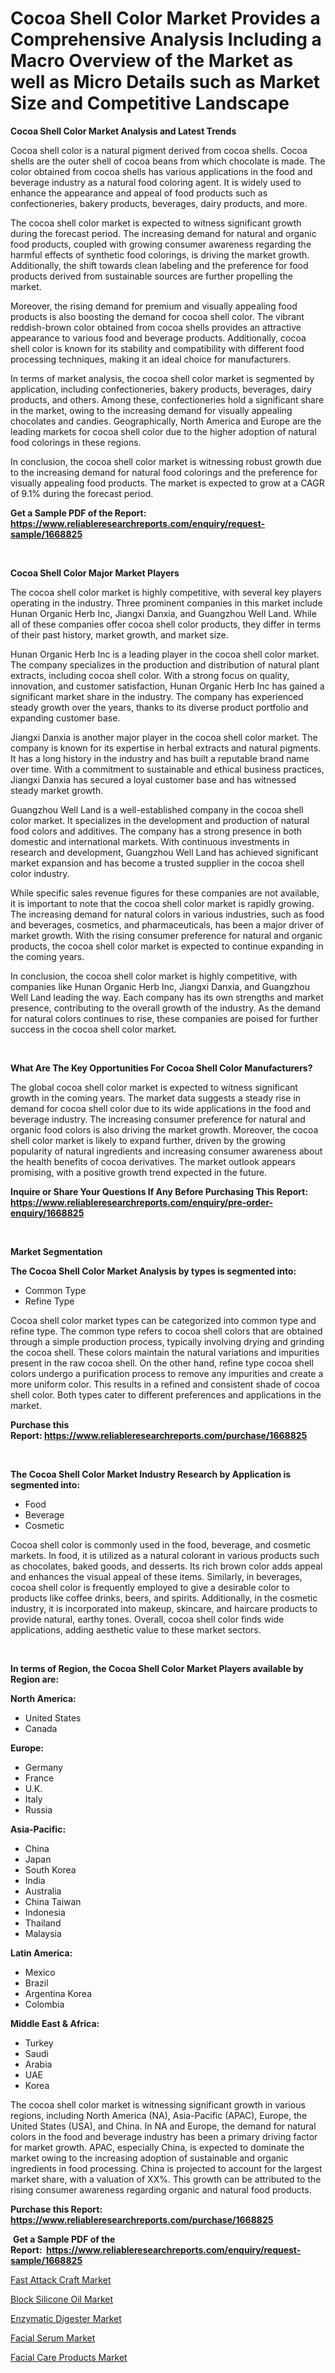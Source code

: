 <p><h1>Cocoa Shell Color Market Provides a Comprehensive Analysis Including a Macro Overview of the Market as well as Micro Details such as Market Size and Competitive Landscape</h1></p><p><strong>Cocoa Shell Color Market Analysis and Latest Trends</strong></p>
<p><p>Cocoa shell color is a natural pigment derived from cocoa shells. Cocoa shells are the outer shell of cocoa beans from which chocolate is made. The color obtained from cocoa shells has various applications in the food and beverage industry as a natural food coloring agent. It is widely used to enhance the appearance and appeal of food products such as confectioneries, bakery products, beverages, dairy products, and more.</p><p>The cocoa shell color market is expected to witness significant growth during the forecast period. The increasing demand for natural and organic food products, coupled with growing consumer awareness regarding the harmful effects of synthetic food colorings, is driving the market growth. Additionally, the shift towards clean labeling and the preference for food products derived from sustainable sources are further propelling the market.</p><p>Moreover, the rising demand for premium and visually appealing food products is also boosting the demand for cocoa shell color. The vibrant reddish-brown color obtained from cocoa shells provides an attractive appearance to various food and beverage products. Additionally, cocoa shell color is known for its stability and compatibility with different food processing techniques, making it an ideal choice for manufacturers.</p><p>In terms of market analysis, the cocoa shell color market is segmented by application, including confectioneries, bakery products, beverages, dairy products, and others. Among these, confectioneries hold a significant share in the market, owing to the increasing demand for visually appealing chocolates and candies. Geographically, North America and Europe are the leading markets for cocoa shell color due to the higher adoption of natural food colorings in these regions.</p><p>In conclusion, the cocoa shell color market is witnessing robust growth due to the increasing demand for natural food colorings and the preference for visually appealing food products. The market is expected to grow at a CAGR of 9.1% during the forecast period.</p></p>
<p><strong>Get a Sample PDF of the Report:&nbsp; <a href="https://www.reliableresearchreports.com/enquiry/request-sample/1668825">https://www.reliableresearchreports.com/enquiry/request-sample/1668825</a></strong></p>
<p>&nbsp;</p>
<p><strong>Cocoa Shell Color Major Market Players</strong></p>
<p><p>The cocoa shell color market is highly competitive, with several key players operating in the industry. Three prominent companies in this market include Hunan Organic Herb Inc, Jiangxi Danxia, and Guangzhou Well Land. While all of these companies offer cocoa shell color products, they differ in terms of their past history, market growth, and market size.</p><p>Hunan Organic Herb Inc is a leading player in the cocoa shell color market. The company specializes in the production and distribution of natural plant extracts, including cocoa shell color. With a strong focus on quality, innovation, and customer satisfaction, Hunan Organic Herb Inc has gained a significant market share in the industry. The company has experienced steady growth over the years, thanks to its diverse product portfolio and expanding customer base.</p><p>Jiangxi Danxia is another major player in the cocoa shell color market. The company is known for its expertise in herbal extracts and natural pigments. It has a long history in the industry and has built a reputable brand name over time. With a commitment to sustainable and ethical business practices, Jiangxi Danxia has secured a loyal customer base and has witnessed steady market growth.</p><p>Guangzhou Well Land is a well-established company in the cocoa shell color market. It specializes in the development and production of natural food colors and additives. The company has a strong presence in both domestic and international markets. With continuous investments in research and development, Guangzhou Well Land has achieved significant market expansion and has become a trusted supplier in the cocoa shell color industry.</p><p>While specific sales revenue figures for these companies are not available, it is important to note that the cocoa shell color market is rapidly growing. The increasing demand for natural colors in various industries, such as food and beverages, cosmetics, and pharmaceuticals, has been a major driver of market growth. With the rising consumer preference for natural and organic products, the cocoa shell color market is expected to continue expanding in the coming years.</p><p>In conclusion, the cocoa shell color market is highly competitive, with companies like Hunan Organic Herb Inc, Jiangxi Danxia, and Guangzhou Well Land leading the way. Each company has its own strengths and market presence, contributing to the overall growth of the industry. As the demand for natural colors continues to rise, these companies are poised for further success in the cocoa shell color market.</p></p>
<p>&nbsp;</p>
<p><strong>What Are The Key Opportunities For Cocoa Shell Color Manufacturers?</strong></p>
<p><p>The global cocoa shell color market is expected to witness significant growth in the coming years. The market data suggests a steady rise in demand for cocoa shell color due to its wide applications in the food and beverage industry. The increasing consumer preference for natural and organic food colors is also driving the market growth. Moreover, the cocoa shell color market is likely to expand further, driven by the growing popularity of natural ingredients and increasing consumer awareness about the health benefits of cocoa derivatives. The market outlook appears promising, with a positive growth trend expected in the future.</p></p>
<p><strong>Inquire or Share Your Questions If Any Before Purchasing This Report: <a href="https://www.reliableresearchreports.com/enquiry/pre-order-enquiry/1668825">https://www.reliableresearchreports.com/enquiry/pre-order-enquiry/1668825</a></strong></p>
<p>&nbsp;</p>
<p><strong>Market Segmentation</strong></p>
<p><strong>The Cocoa Shell Color Market Analysis by types is segmented into:</strong></p>
<p><ul><li>Common Type</li><li>Refine Type</li></ul></p>
<p><p>Cocoa shell color market types can be categorized into common type and refine type. The common type refers to cocoa shell colors that are obtained through a simple production process, typically involving drying and grinding the cocoa shell. These colors maintain the natural variations and impurities present in the raw cocoa shell. On the other hand, refine type cocoa shell colors undergo a purification process to remove any impurities and create a more uniform color. This results in a refined and consistent shade of cocoa shell color. Both types cater to different preferences and applications in the market.</p></p>
<p><strong>Purchase this Report:&nbsp;<a href="https://www.reliableresearchreports.com/purchase/1668825">https://www.reliableresearchreports.com/purchase/1668825</a></strong></p>
<p>&nbsp;</p>
<p><strong>The Cocoa Shell Color Market Industry Research by Application is segmented into:</strong></p>
<p><ul><li>Food</li><li>Beverage</li><li>Cosmetic</li></ul></p>
<p><p>Cocoa shell color is commonly used in the food, beverage, and cosmetic markets. In food, it is utilized as a natural colorant in various products such as chocolates, baked goods, and desserts. Its rich brown color adds appeal and enhances the visual appeal of these items. Similarly, in beverages, cocoa shell color is frequently employed to give a desirable color to products like coffee drinks, beers, and spirits. Additionally, in the cosmetic industry, it is incorporated into makeup, skincare, and haircare products to provide natural, earthy tones. Overall, cocoa shell color finds wide applications, adding aesthetic value to these market sectors.</p></p>
<p>&nbsp;</p>
<p><strong>In terms of Region, the Cocoa Shell Color Market Players available by Region are:</strong></p>
<p>
    <p> <strong> North America: </strong>
        <ul>
            <li>United States</li>
            <li>Canada</li>
        </ul>
        </p> 
    <p> <strong> Europe: </strong>
        <ul>
            <li>Germany</li>
            <li>France</li>
            <li>U.K.</li>
            <li>Italy</li>
            <li>Russia</li>
        </ul>
        </p> 
    <p> <strong> Asia-Pacific: </strong>
        <ul>
            <li>China</li>
            <li>Japan</li>
            <li>South Korea</li>
            <li>India</li>
            <li>Australia</li>
            <li>China Taiwan</li>
            <li>Indonesia</li>
            <li>Thailand</li>
            <li>Malaysia</li>
        </ul>
        </p> 
    <p> <strong> Latin America: </strong>
        <ul>
            <li>Mexico</li>
            <li>Brazil</li>
            <li>Argentina Korea</li>
            <li>Colombia</li>
        </ul>
        </p> 
    <p> <strong> Middle East & Africa: </strong>
        <ul>
            <li>Turkey</li>
            <li>Saudi</li>
            <li>Arabia</li>
            <li>UAE</li>
            <li>Korea</li>
        </ul>
    </p>
    </p>
<p><p>The cocoa shell color market is witnessing significant growth in various regions, including North America (NA), Asia-Pacific (APAC), Europe, the United States (USA), and China. In NA and Europe, the demand for natural colors in the food and beverage industry has been a primary driving factor for market growth. APAC, especially China, is expected to dominate the market owing to the increasing adoption of sustainable and organic ingredients in food processing. China is projected to account for the largest market share, with a valuation of XX%. This growth can be attributed to the rising consumer awareness regarding organic and natural food products.</p></p>
<p><strong>Purchase this Report: <a href="https://www.reliableresearchreports.com/purchase/1668825">https://www.reliableresearchreports.com/purchase/1668825</a></strong></p>
<p>&nbsp;<strong>Get a Sample PDF of the Report:&nbsp;&nbsp;<a href="https://www.reliableresearchreports.com/enquiry/request-sample/1668825">https://www.reliableresearchreports.com/enquiry/request-sample/1668825</a></strong></p>
<p><strong></strong></p>
<p><p><a href="https://medium.com/@marcoshoppe2023/fast-attack-craft-nbsp-market-focuses-on-market-share-size-and-projected-forecast-till-2030-c6f0ed5c2744">Fast Attack Craft Market</a></p><p><a href="https://github.com/sofyaavrova/Market-Research-Report-List-1/blob/main/block-silicone-oil-market.md">Block Silicone Oil Market</a></p><p><a href="https://github.com/merzlyukov93/Market-Research-Report-List-1/blob/main/enzymatic-digester-market.md">Enzymatic Digester Market</a></p><p><a href="https://medium.com/@krish.reportprime/facial-serum-market-competitive-analysis-market-trends-and-forecast-to-2030-ba871031a502">Facial Serum Market</a></p><p><a href="https://medium.com/@aashish.reportprime2/facial-care-products-nbsp-market-focuses-on-market-share-size-and-projected-forecast-till-2030-f21b4d882aaf">Facial Care Products Market</a></p></p>